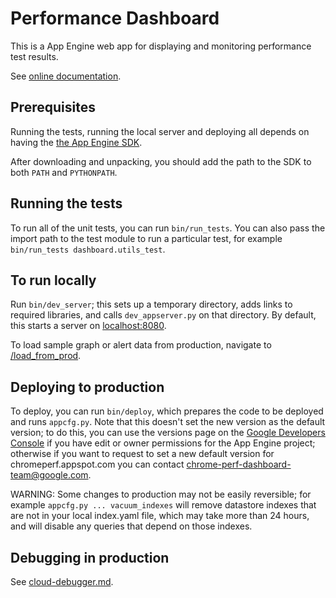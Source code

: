 # Performance Dashboard

This is a App Engine web app for displaying and monitoring performance
test results.

See
[online documentation](http://www.chromium.org/developers/speed-infra/performance-dashboard).

## Prerequisites

Running the tests, running the local server and
deploying all depends on having the [the App Engine
SDK](https://cloud.google.com/appengine/downloads).

After downloading and unpacking, you should add the path to the SDK to
both `PATH` and `PYTHONPATH`.

## Running the tests

To run all of the unit tests, you can run `bin/run_tests`. You can also
pass the import path to the test module to run a particular test, for
example `bin/run_tests dashboard.utils_test`.

## To run locally

Run `bin/dev_server`; this sets up a temporary directory, adds links to
required libraries, and calls `dev_appserver.py` on that directory.  By
default, this starts a server on [localhost:8080](http://localhost:8080/).

To load sample graph or alert data from production, navigate to
[/load_from_prod](http://localhost:8080/load_from_prod).

## Deploying to production

To deploy, you can run `bin/deploy`, which prepares the
code to be deployed and runs `appcfg.py`. Note that this
doesn't set the new version as the default version; to do
this, you can use the versions page on the [Google Developers
Console](https://console.developers.google.com/) if you have edit or
owner permissions for the App Engine project; otherwise if you want to
request to set a new default version for chromeperf.appspot.com you can
contact chrome-perf-dashboard-team@google.com.

WARNING: Some changes to production may not be easily reversible; for
example `appcfg.py ... vacuum_indexes` will remove datastore indexes that
are not in your local index.yaml file, which may take more than 24 hours,
and will disable any queries that depend on those indexes.

## Debugging in production

See [cloud-debugger.md](/dashboard/cloud-debugger.md).

